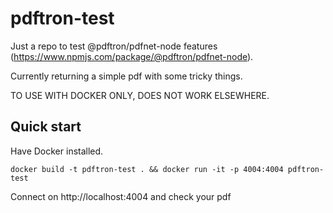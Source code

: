 # pdftron-test
Just a repo to test @pdftron/pdfnet-node features (https://www.npmjs.com/package/@pdftron/pdfnet-node).

Currently returning a simple pdf with some tricky things.

TO USE WITH DOCKER ONLY, DOES NOT WORK ELSEWHERE.

## Quick start
Have Docker installed.

```docker build -t pdftron-test . && docker run -it -p 4004:4004 pdftron-test```

Connect on http://localhost:4004 and check your pdf
